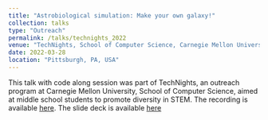 ```yaml
---
title: "Astrobiological simulation: Make your own galaxy!"
collection: talks
type: "Outreach"
permalink: /talks/technights_2022
venue: "TechNights, School of Computer Science, Carnegie Mellon University"
date: 2022-03-28
location: "Pittsburgh, PA, USA"
---
```


This talk with code along session was part of TechNights, an outreach program at Carnegie Mellon University, School of Computer Science, aimed at middle school students to promote diversity in STEM. The recording is available [here](https://www.youtube.com/watch?v=rFOQGSqGE24). The slide deck is available [here](/TechNights_GHZ_Stefan.pdf)
